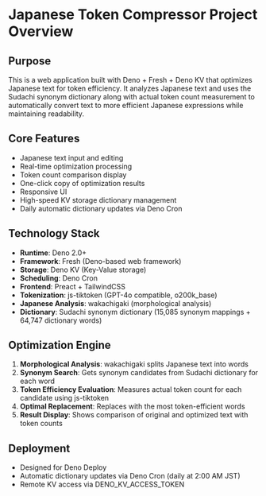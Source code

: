 # Japanese Token Compressor Project Overview

## Purpose

This is a web application built with Deno + Fresh + Deno KV that optimizes
Japanese text for token efficiency. It analyzes Japanese text and uses the
Sudachi synonym dictionary along with actual token count measurement to
automatically convert text to more efficient Japanese expressions while
maintaining readability.

## Core Features

- Japanese text input and editing
- Real-time optimization processing
- Token count comparison display
- One-click copy of optimization results
- Responsive UI
- High-speed KV storage dictionary management
- Daily automatic dictionary updates via Deno Cron

## Technology Stack

- **Runtime**: Deno 2.0+
- **Framework**: Fresh (Deno-based web framework)
- **Storage**: Deno KV (Key-Value storage)
- **Scheduling**: Deno Cron
- **Frontend**: Preact + TailwindCSS
- **Tokenization**: js-tiktoken (GPT-4o compatible, o200k_base)
- **Japanese Analysis**: wakachigaki (morphological analysis)
- **Dictionary**: Sudachi synonym dictionary (15,085 synonym mappings + 64,747
  dictionary words)

## Optimization Engine

1. **Morphological Analysis**: wakachigaki splits Japanese text into words
2. **Synonym Search**: Gets synonym candidates from Sudachi dictionary for each
   word
3. **Token Efficiency Evaluation**: Measures actual token count for each
   candidate using js-tiktoken
4. **Optimal Replacement**: Replaces with the most token-efficient words
5. **Result Display**: Shows comparison of original and optimized text with
   token counts

## Deployment

- Designed for Deno Deploy
- Automatic dictionary updates via Deno Cron (daily at 2:00 AM JST)
- Remote KV access via DENO_KV_ACCESS_TOKEN
